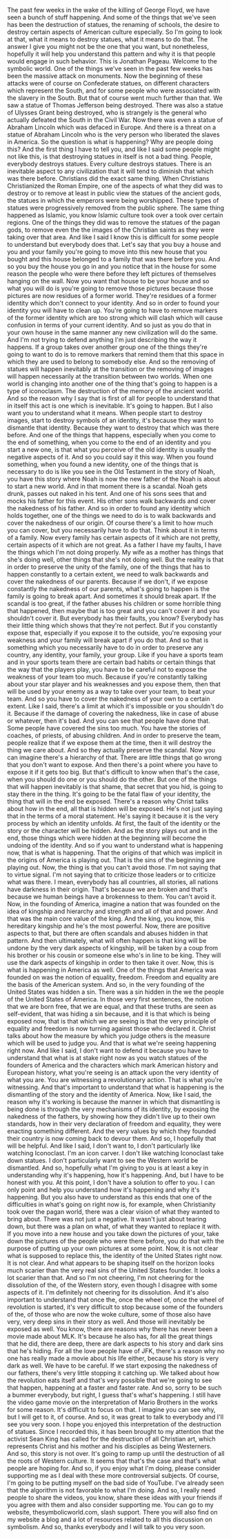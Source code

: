  The past few weeks in the wake of the killing of George Floyd, we have seen a bunch of stuff happening. And some of the things that we've seen has been the destruction of statues, the renaming of schools, the desire to destroy certain aspects of American culture especially. So I'm going to look at that, what it means to destroy statues, what it means to do that. The answer I give you might not be the one that you want, but nonetheless, hopefully it will help you understand this pattern and why it is that people would engage in such behavior. This is Jonathan Pageau. Welcome to the symbolic world. One of the things we've seen in the past few weeks has been the massive attack on monuments. Now the beginning of these attacks were of course on Confederate statues, on different characters which represent the South, and for some people who were associated with the slavery in the South. But that of course went much further than that. We saw a statue of Thomas Jefferson being destroyed. There was also a statue of Ulysses Grant being destroyed, who is strangely is the general who actually defeated the South in the Civil War. Now there was even a statue of Abraham Lincoln which was defaced in Europe. And there is a threat on a statue of Abraham Lincoln who is the very person who liberated the slaves in America. So the question is what is happening? Why are people doing this? And the first thing I have to tell you, and like I said some people might not like this, is that destroying statues in itself is not a bad thing. People, everybody destroys statues. Every culture destroys statues. There is an inevitable aspect to any civilization that it will tend to diminish that which was there before. Christians did the exact same thing. When Christians Christianized the Roman Empire, one of the aspects of what they did was to destroy or to remove at least in public view the statues of the ancient gods, the statues in which the emperors were being worshipped. These types of statues were progressively removed from the public sphere. The same thing happened as Islamic, you know Islamic culture took over a took over certain regions. One of the things they did was to remove the statues of the pagan gods, to remove even the the images of the Christian saints as they were taking over that area. And like I said I know this is difficult for some people to understand but everybody does that. Let's say that you buy a house and you and your family you're going to move into this new house that you bought and this house belonged to a family that was there before you. And so you buy the house you go in and you notice that in the house for some reason the people who were there before they left pictures of themselves hanging on the wall. Now you want that house to be your house and so what you will do is you're going to remove those pictures because those pictures are now residues of a former world. They're residues of a former identity which don't connect to your identity. And so in order to found your identity you will have to clean up. You're going to have to remove markers of the former identity which are too strong which will clash which will cause confusion in terms of your current identity. And so just as you do that in your own house in the same manner any new civilization will do the same. And I'm not trying to defend anything I'm just describing the way it happens. If a group takes over another group one of the things they're going to want to do is to remove markers that remind them that this space in which they are used to belong to somebody else. And so the removing of statues will happen inevitably at the transition or the removing of images will happen necessarily at the transition between two worlds. When one world is changing into another one of the thing that's going to happen is a type of iconoclasm. The destruction of the memory of the ancient world. And so the reason why I say that is first of all for people to understand that in itself this act is one which is inevitable. It's going to happen. But I also want you to understand what it means. When people start to destroy images, start to destroy symbols of an identity, it's because they want to dismantle that identity. Because they want to destroy that which was there before. And one of the things that happens, especially when you come to the end of something, when you come to the end of an identity and you start a new one, is that what you perceive of the old identity is usually the negative aspects of it. And so you could say it this way. When you found something, when you found a new identity, one of the things that is necessary to do is like you see in the Old Testament in the story of Noah, you have this story where Noah is now the new father of the Noah is about to start a new world. And in that moment there is a scandal. Noah gets drunk, passes out naked in his tent. And one of his sons sees that and mocks his father for this event. His other sons walk backwards and cover the nakedness of his father. And so in order to found any identity which holds together, one of the things we need to do is to walk backwards and cover the nakedness of our origin. Of course there's a limit to how much you can cover, but you necessarily have to do that. Think about it in terms of a family. Now every family has certain aspects of it which are not pretty, certain aspects of it which are not great. As a father I have my faults, I have the things which I'm not doing properly. My wife as a mother has things that she's doing well, other things that she's not doing well. But the reality is that in order to preserve the unity of the family, one of the things that has to happen constantly to a certain extent, we need to walk backwards and cover the nakedness of our parents. Because if we don't, if we expose constantly the nakedness of our parents, what's going to happen is the family is going to break apart. And sometimes it should break apart. If the scandal is too great, if the father abuses his children or some horrible thing that happened, then maybe that is too great and you can't cover it and you shouldn't cover it. But everybody has their faults, you know? Everybody has their little thing which shows that they're not perfect. But if you constantly expose that, especially if you expose it to the outside, you're exposing your weakness and your family will break apart if you do that. And so that is something which you necessarily have to do in order to preserve any country, any identity, your family, your group. Like if you have a sports team and in your sports team there are certain bad habits or certain things that the way that the players play, you have to be careful not to expose the weakness of your team too much. Because if you're constantly talking about your star player and his weaknesses and you expose them, then that will be used by your enemy as a way to take over your team, to beat your team. And so you have to cover the nakedness of your own to a certain extent. Like I said, there's a limit at which it's impossible or you shouldn't do it. Because if the damage of covering the nakedness, like in case of abuse or whatever, then it's bad. And you can see that people have done that. Some people have covered the sins too much. You have the stories of coaches, of priests, of abusing children. And in order to preserve the team, people realize that if we expose them at the time, then it will destroy the thing we care about. And so they actually preserve the scandal. Now you can imagine there's a hierarchy of that. There are little things that go wrong that you don't want to expose. And then there's a point where you have to expose it if it gets too big. But that's difficult to know when that's the case, when you should do one or you should do the other. But one of the things that will happen inevitably is that shame, that secret that you hid, is going to stay there in the thing. It's going to be the fatal flaw of your identity, the thing that will in the end be exposed. There's a reason why Christ talks about how in the end, all that is hidden will be exposed. He's not just saying that in the terms of a moral statement. He's saying it because it is the very process by which an identity unfolds. At first, the fault of the identity or the story or the character will be hidden. And as the story plays out and in the end, those things which were hidden at the beginning will become the undoing of the identity. And so if you want to understand what is happening now, that is what is happening. That the origins of that which was implicit in the origins of America is playing out. That is the sins of the beginning are playing out. Now, the thing is that you can't avoid those. I'm not saying that to virtue signal. I'm not saying that to criticize those leaders or to criticize what was there. I mean, everybody has all countries, all stories, all nations have darkness in their origin. That's because we are broken and that's because we human beings have a brokenness to them. You can't avoid it. Now, in the founding of America, imagine a nation that was founded on the idea of kingship and hierarchy and strength and all of that and power. And that was the main core value of the king. And the king, you know, this hereditary kingship and he's the most powerful. Now, there are positive aspects to that, but there are often scandals and abuses hidden in that pattern. And then ultimately, what will often happen is that king will be undone by the very dark aspects of kingship, will be taken by a coup from his brother or his cousin or someone else who's in line to be king. They will use the dark aspects of kingship in order to then take it over. Now, this is what is happening in America as well. One of the things that America was founded on was the notion of equality, freedom. Freedom and equality are the basis of the American system. And so, in the very founding of the United States was hidden a sin. There was a sin hidden in the we the people of the United States of America. In those very first sentences, the notion that we are born free, that we are equal, and that these truths are seen as self-evident, that was hiding a sin because, and it is that which is being exposed now, that is that which we are seeing is that the very principle of equality and freedom is now turning against those who declared it. Christ talks about how the measure by which you judge others is the measure which will be used to judge you. And that is what we're seeing happening right now. And like I said, I don't want to defend it because you have to understand that what is at stake right now as you watch statues of the founders of America and the characters which mark American history and European history, what you're seeing is an attack upon the very identity of what you are. You are witnessing a revolutionary action. That is what you're witnessing. And that's important to understand that what is happening is the dismantling of the story and the identity of America. Now, like I said, the reason why it's working is because the manner in which that dismantling is being done is through the very mechanisms of its identity, by exposing the nakedness of the fathers, by showing how they didn't live up to their own standards, how in their very declaration of freedom and equality, they were enacting something different. And the very values by which they founded their country is now coming back to devour them. And so, I hopefully that will be helpful. And like I said, I don't want to, I don't particularly like watching Iconoclast. I'm an icon carver. I don't like watching Iconoclast take down statues. I don't particularly want to see the Western world be dismantled. And so, hopefully what I'm giving to you is at least a key in understanding why it's happening, how it's happening. And, but I have to be honest with you. At this point, I don't have a solution to offer to you. I can only point and help you understand how it's happening and why it's happening. But you also have to understand as this ends that one of the difficulties in what's going on right now is, for example, when Christianity took over the pagan world, there was a clear vision of what they wanted to bring about. There was not just a negative. It wasn't just about tearing down, but there was a plan on what, of what they wanted to replace it with. If you move into a new house and you take down the pictures of your, take down the pictures of the people who were there before, you do that with the purpose of putting up your own pictures at some point. Now, it is not clear what is supposed to replace this, the identity of the United States right now. It is not clear. And what appears to be shaping itself on the horizon looks much scarier than the very real sins of the United States founder. It looks a lot scarier than that. And so I'm not cheering, I'm not cheering for the dissolution of the, of the Western story, even though I disagree with some aspects of it. I'm definitely not cheering for its dissolution. And it's also important to understand that once the, once the wheel of, once the wheel of revolution is started, it's very difficult to stop because some of the founders of the, of those who are now the woke culture, some of those also have very, very deep sins in their story as well. And those will inevitably be exposed as well. You know, there are reasons why there has never been a movie made about MLK. It's because he also has, for all the great things that he did, there are deep, there are dark aspects to his story and dark sins that he's hiding. For all the love people have of JFK, there's a reason why no one has really made a movie about his life either, because his story is very dark as well. We have to be careful. If we start exposing the nakedness of our fathers, there's very little stopping it catching up. We talked about how the revolution eats itself and that's very possible that we're going to see that happen, happening at a faster and faster rate. And so, sorry to be such a bummer everybody, but right, I guess that's what's happening. I still have the video game movie on the interpretation of Mario Brothers in the works for some reason. It's difficult to focus on that. I imagine you can see why, but I will get to it, of course. And so, it was great to talk to everybody and I'll see you very soon. I hope you enjoyed this interpretation of the destruction of statues. Since I recorded this, it has been brought to my attention that the activist Sean King has called for the destruction of all Christian art, which represents Christ and his mother and his disciples as being Westerners. And so, this story is not over. It's going to ramp up until the destruction of all the roots of Western culture. It seems that that's the case and that's what people are hoping for. And so, if you enjoy what I'm doing, please consider supporting me as I deal with these more controversial subjects. Of course, I'm going to be putting myself on the bad side of YouTube. I've already seen that the algorithm is not favorable to what I'm doing. And so, I really need people to share the videos, you know, share these ideas with your friends if you agree with them and also consider supporting me. You can go to my website, thesymbolicworld.com, slash support. There you will also find on my website a blog and a lot of resources related to all this discussion on symbolism. And so, thanks everybody and I will talk to you very soon.